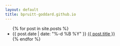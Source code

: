 ```yaml
---
layout: default
title: bpruitt-goddard.github.io
---
```


<ul>
  {% for post in site.posts %}
    <li>
      {{ post.date | date: "%-d %B %Y" }} <a href="{{ post.url }}">{{ post.title }}</a>
    </li>
  {% endfor %}
</ul>

